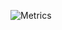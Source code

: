 ![Metrics](https://metrics.lecoq.io/varuuntiwari?template=classic&base.hireable=true&leetcode=1&isocalendar=1&languages=1&introduction=1&achievements=1&code=1&base=header%2C%20activity%2C%20community%2C%20repositories%2C%20metadata&base.indepth=false&base.hireable=true&base.skip=false&isocalendar=false&isocalendar.duration=half-year&languages=false&languages.ignored=html%2C%20css&languages.limit=8&languages.threshold=0%25&languages.other=false&languages.colors=github&languages.sections=most-used&languages.indepth=false&languages.analysis.timeout=15&languages.categories=markup%2C%20programming&languages.recent.categories=markup%2C%20programming&languages.recent.load=300&languages.recent.days=14&introduction=false&introduction.title=true&achievements=false&achievements.threshold=C&achievements.secrets=true&achievements.display=detailed&achievements.limit=6&code=false&code.lines=12&code.load=400&code.days=3&code.visibility=public&leetcode=false&leetcode.user=varuuntiwari&leetcode.sections=solved&leetcode.limit.skills=5&leetcode.limit.recent=2&config.timezone=Asia%2FCalcutta&config.octicon=true&config.padding=5%2C%208%20%2B%2010%25)
